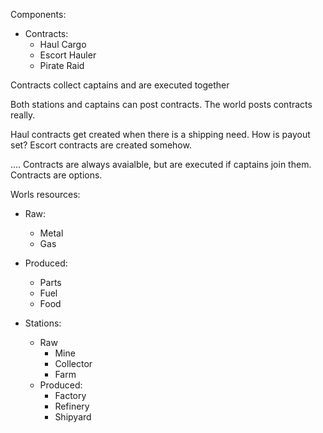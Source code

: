 Components:

- Contracts:
  - Haul Cargo
  - Escort Hauler
  - Pirate Raid

Contracts collect captains and are executed together

Both stations and captains can post contracts. The world posts contracts really.

Haul contracts get created when there is a shipping need. How is payout set?
Escort contracts are created somehow.

.... Contracts are always avaialble, but are executed if captains join them. Contracts are options.

Worls resources:

- Raw:
    - Metal
    - Gas

- Produced:
    - Parts
    - Fuel
    - Food

- Stations:
    - Raw
        - Mine
        - Collector
        - Farm
    - Produced:
        - Factory
        - Refinery
        - Shipyard



